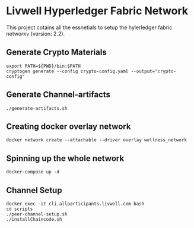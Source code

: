 # Livwell Hyperledger Fabric Network
This project cotains all the essnetials to setup the hylerledger fabric networkv (version: 2.2). 

## Generate Crypto Materials
    export PATH=${PWD}/bin:$PATH
    cryptogen generate --config crypto-config.yaml --output="crypto-config"

## Generate Channel-artifacts
    ./generate-artifacts.sh

## Creating docker overlay network
    docker network create --attachable --driver overlay wellness_network
## Spinning up the whole network
    docker-compose up -d

## Channel Setup
    docker exec -it cli.allparticipants.livwell.com bash
    cd scripts
    ./peer-channel-setup.sh
    ./installChaincode.sh